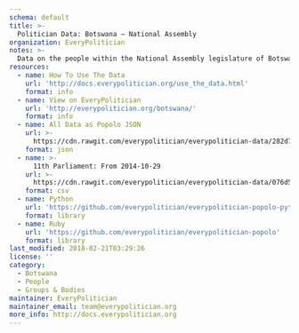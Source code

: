 ```yaml
---
schema: default
title: >-
  Politician Data: Botswana — National Assembly
organization: EveryPolitician
notes: >-
  Data on the people within the National Assembly legislature of Botswana.
resources:
  - name: How To Use The Data
    url: 'http://docs.everypolitician.org/use_the_data.html'
    format: info
  - name: View on EveryPolitician
    url: 'http://everypolitician.org/botswana/'
    format: info
  - name: All Data as Popolo JSON
    url: >-
      https://cdn.rawgit.com/everypolitician/everypolitician-data/282d71b1bfec82ae0927d4a93abe7c4c6195330c/data/Botswana/Assembly/ep-popolo-v1.0.json
    format: json
  - name: >-
      11th Parliament: From 2014-10-29
    url: >-
      https://cdn.rawgit.com/everypolitician/everypolitician-data/076d58f3bf1581ee6bc6f410179a4c93d95aa02c/data/Botswana/Assembly/term-2014.csv
    format: csv
  - name: Python
    url: 'https://github.com/everypolitician/everypolitician-popolo-python'
    format: library
  - name: Ruby
    url: 'https://github.com/everypolitician/everypolitician-popolo'
    format: library
last_modified: 2018-02-21T03:29:26
license: ''
category:
  - Botswana
  - People
  - Groups & Bodies
maintainer: EveryPolitician
maintainer_email: team@everypolitician.org
more_info: http://docs.everypolitician.org
---
```

